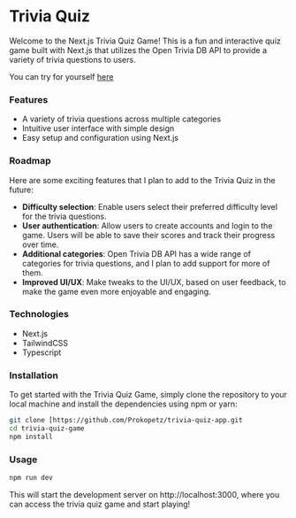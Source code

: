 # Trivia Quiz

Welcome to the Next.js Trivia Quiz Game! This is a fun and interactive quiz game built with Next.js that utilizes the Open Trivia DB API to provide a variety of trivia questions to users.

You can try for yourself [here](https://trivia-quiz-app-chi.vercel.app/)

### Features
- A variety of trivia questions across multiple categories
- Intuitive user interface with simple design
- Easy setup and configuration using Next.js

### Roadmap
Here are some exciting features that I plan to add to the Trivia Quiz in the future:

- **Difficulty selection**: Enable users select their preferred difficulty level for the trivia questions.
- **User authentication**: Allow users to create accounts and login to the game. Users will be able to save their scores and track their progress over time.
- **Additional categories**: Open Trivia DB API has a wide range of categories for trivia questions, and I plan to add support for more of them.
- **Improved UI/UX**: Make tweaks to the UI/UX, based on user feedback, to make the game even more enjoyable and engaging.

### Technologies
- Next.js
- TailwindCSS
- Typescript

### Installation
To get started with the Trivia Quiz Game, simply clone the repository to your local machine and install the dependencies using npm or yarn:
```bash
git clone [https://github.com/Prokopetz/trivia-quiz-app.git
cd trivia-quiz-game
npm install
```
### Usage

```bash
npm run dev
```

This will start the development server on http://localhost:3000, where you can access the trivia quiz game and start playing!



